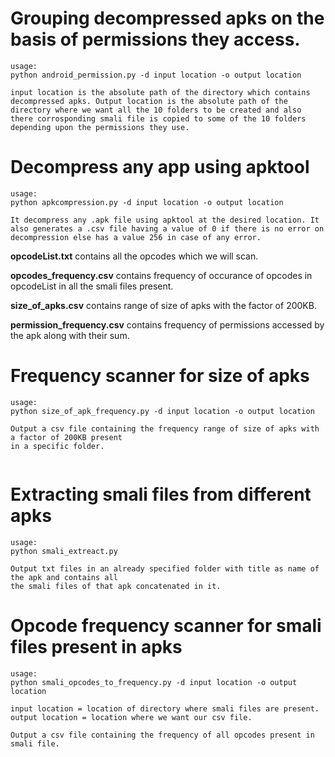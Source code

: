 # Grouping decompressed apks on the basis of permissions they access.
```
usage:
python android_permission.py -d input location -o output location

input location is the absolute path of the directory which contains decompressed apks. Output location is the absolute path of the directory where we want all the 10 folders to be created and also there corrosponding smali file is copied to some of the 10 folders depending upon the permissions they use.

```
# Decompress any app using apktool
```
usage:
python apkcompression.py -d input location -o output location

It decompress any .apk file using apktool at the desired location. It also generates a .csv file having a value of 0 if there is no error on decompression else has a value 256 in case of any error.

```

**opcodeList.txt** contains all the opcodes which we will scan.                                       

**opcodes_frequency.csv** contains frequency of occurance of opcodes in opcodeList in all the smali files present.  

**size_of_apks.csv** contains range of size of apks with the factor of 200KB.

**permission_frequency.csv** contains frequency of permissions accessed by the apk along with their sum.
# Frequency scanner for size of apks
```
usage:
python size_of_apk_frequency.py -d input location -o output location

Output a csv file containing the frequency range of size of apks with a factor of 200KB present
in a specific folder.


```
# Extracting smali files from different apks
```
usage:
python smali_extreact.py

Output txt files in an already specified folder with title as name of the apk and contains all 
the smali files of that apk concatenated in it.

```
# Opcode frequency scanner for smali files present in apks

```
usage:
python smali_opcodes_to_frequency.py -d input location -o output location

input location = location of directory where smali files are present.
output location = location where we want our csv file.

Output a csv file containing the frequency of all opcodes present in smali file.

```
